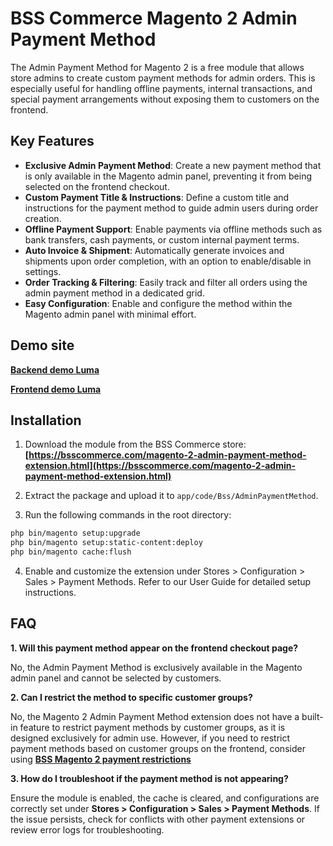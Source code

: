 # BSS Commerce Magento 2 Admin Payment Method

The Admin Payment Method for Magento 2 is a free module that allows store admins to create custom payment methods for admin orders. This is especially useful for handling offline payments, internal transactions, and special payment arrangements without exposing them to customers on the frontend.

## Key Features

- **Exclusive Admin Payment Method**: Create a new payment method that is only available in the Magento admin panel, preventing it from being selected on the frontend checkout.
- **Custom Payment Title & Instructions**: Define a custom title and instructions for the payment method to guide admin users during order creation.
- **Offline Payment Support**: Enable payments via offline methods such as bank transfers, cash payments, or custom internal payment terms.
- **Auto Invoice & Shipment**: Automatically generate invoices and shipments upon order completion, with an option to enable/disable in settings.
- **Order Tracking & Filtering**: Easily track and filter all orders using the admin payment method in a dedicated grid.
- **Easy Configuration**: Enable and configure the method within the Magento admin panel with minimal effort.

## Demo site

**[Backend demo Luma](https://admin-shipping-payment-method.demom2.bsscommerce.com/admin/sales/order/index/key/184bee617d7727a4e43b64cb5f472605f2930369ac973107584a966c87207cfb/)**

**[Frontend demo Luma](https://admin-shipping-payment-method.demom2.bsscommerce.com/)**

## Installation

1. Download the module from the BSS Commerce store: **[https://bsscommerce.com/magento-2-admin-payment-method-extension.html](https://bsscommerce.com/magento-2-admin-payment-method-extension.html)**

2. Extract the package and upload it to `app/code/Bss/AdminPaymentMethod`.

3. Run the following commands in the root directory:

```bash
php bin/magento setup:upgrade
php bin/magento setup:static-content:deploy
php bin/magento cache:flush
```

4. Enable and customize the extension under Stores > Configuration > Sales > Payment Methods. Refer to our User Guide for detailed setup instructions.

## FAQ

**1. Will this payment method appear on the frontend checkout page?**

No, the Admin Payment Method is exclusively available in the Magento admin panel and cannot be selected by customers.

**2. Can I restrict the method to specific customer groups?**

No, the Magento 2 Admin Payment Method extension does not have a built-in feature to restrict payment methods by customer groups, as it is designed exclusively for admin use. However, if you need to restrict payment methods based on customer groups on the frontend, consider using **[BSS Magento 2 payment restrictions](https://bsscommerce.com/magento-2-shipping-and-payment-method-per-customer-group-extension.html)**

**3. How do I troubleshoot if the payment method is not appearing?**

Ensure the module is enabled, the cache is cleared, and configurations are correctly set under **Stores > Configuration > Sales > Payment Methods**. If the issue persists, check for conflicts with other payment extensions or review error logs for troubleshooting.




